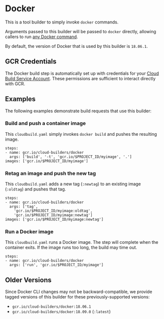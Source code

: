 # Docker

This is a tool builder to simply invoke `docker` commands.

Arguments passed to this builder will be passed to `docker` directly, allowing
callers to run
[any Docker command](https://docs.docker.com/engine/reference/commandline/).

By default, the version of Docker that is used by this builder is `18.06.1`.

## GCR Credentials

The Docker build step is automatically set up with credentials for your
[Cloud Build Service Account](https://cloud.google.com/cloud-build/docs/permissions).
These permissions are sufficient to interact directly with GCR.

## Examples

The following examples demonstrate build requests that use this builder:

### Build and push a container image

This `cloudbuild.yaml` simply invokes `docker build` and pushes the resulting
image.

```
steps:
- name: gcr.io/cloud-builders/docker
  args: ['build', '-t', 'gcr.io/$PROJECT_ID/myimage', '.']
images: ['gcr.io/$PROJECT_ID/myimage']
```

### Retag an image and push the new tag

This `cloudbuild.yaml` adds a new tag (`:newtag`) to an existing image
(`:oldtag`) and pushes that tag.

```
steps:
- name: gcr.io/cloud-builders/docker
  args: ['tag',
    'gcr.io/$PROJECT_ID/myimage:oldtag',
    'gcr.io/$PROJECT_ID/myimage:newtag']
images: ['gcr.io/$PROJECT_ID/myimage:newtag']
```

### Run a Docker image

This `cloudbuild.yaml` runs a Docker image. The step will complete when the
container exits. If the image runs too long, the build may time out.

```
steps:
- name: gcr.io/cloud-builders/docker
  args: ['run', 'gcr.io/$PROJECT_ID/myimage']
```

## Older Versions

Since Docker CLI changes may not be backward-compatible, we provide tagged
versions of this builder for these previously-supported versions:

*   `gcr.io/cloud-builders/docker:18.06.1`
*   `gcr.io/cloud-builders/docker:18.09.0` (`:latest`)
